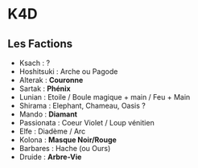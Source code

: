 # K4D

## Les Factions

* Ksach : ?
* Hoshitsuki : Arche ou Pagode
* Alterak : **Couronne**
* Sartak : **Phénix**
* Lunian : Etoile / Boule magique + main / Feu + Main
* Shirama : Elephant, Chameau, Oasis ?
* Mando : **Diamant**
* Passionata : Coeur Violet / Loup vénitien
* Elfe : Diadème / Arc
* Kolona : **Masque Noir/Rouge**
* Barbares : Hache (ou Ours)
* Druide : **Arbre-Vie**